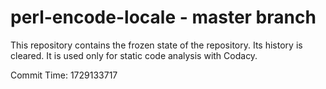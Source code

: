 # perl-encode-locale - master branch

This repository contains the frozen state of the repository.
Its history is cleared. It is used only for static code
analysis with Codacy.

Commit Time: 1729133717
